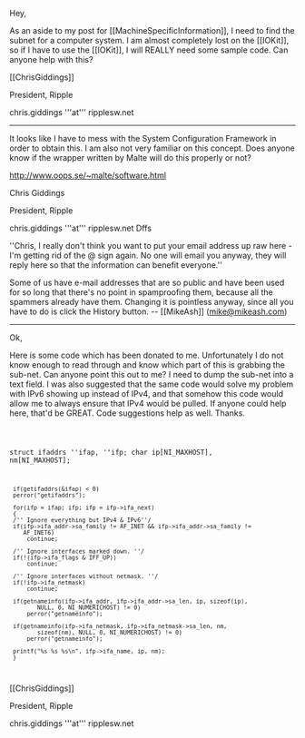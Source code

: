 

Hey,


As an aside to my post for [[MachineSpecificInformation]], I need to find the subnet for a computer system.  I am almost completely lost on the [[IOKit]], so if I have to use the [[IOKit]], I will REALLY need some sample code.  Can anyone help with this?


[[ChrisGiddings]]


President, Ripple

chris.giddings '''at''' ripplesw.net

----

It looks like I have to mess with the System Configuration Framework in order to obtain this.  I am also not very familiar on this concept.  Does anyone know if the wrapper written by Malte will do this properly or not?


http://www.oops.se/~malte/software.html


Chris Giddings

President, Ripple


chris.giddings '''at''' ripplesw.net Dffs

''Chris, I really don't think you want to put your email address up raw here - I'm getting rid of the @ sign again.  No one will email you anyway, they will reply here so that the information can benefit everyone.''

Some of us have e-mail addresses that are so public and have been used for so long that there's no point in spamproofing them, because all the spammers already have them. Changing it is pointless anyway, since all you have to do is click the History button. -- [[MikeAsh]] (mike@mikeash.com)

----

Ok,

Here is some code which has been donated to me.  Unfortunately I do not know enough to read through and know which part of this is grabbing the sub-net. Can anyone point this out to me?  I need to dump the sub-net into a text field.  I was also suggested that the same code would solve my problem with IPv6 showing up instead of IPv4, and that somehow this code would allow me to always ensure that IPv4 would be pulled.  If anyone could help here, that'd be GREAT.  Code suggestions help as well.  Thanks.


<code>

struct ifaddrs ''ifap, ''ifp; 
     char ip[NI_MAXHOST], nm[NI_MAXHOST]; 
     
     if(getifaddrs(&ifap) < 0) 
     perror("getifaddrs"); 
     
     for(ifp = ifap; ifp; ifp = ifp->ifa_next) 
     { 
	 /'' Ignore everything but IPv4 & IPv6''/ 
	 if(ifp->ifa_addr->sa_family != AF_INET && ifp->ifa_addr->sa_family != 
	    AF_INET6)
	     continue; 
	 
	 /'' Ignore interfaces marked down. ''/ 
	 if(!(ifp->ifa_flags & IFF_UP)) 
	     continue; 
	 
	 /'' Ignore interfaces without netmask. ''/
	 if(!ifp->ifa_netmask) 
	     continue; 
	 
	 if(getnameinfo(ifp->ifa_addr, ifp->ifa_addr->sa_len, ip, sizeof(ip), 
			NULL, 0, NI_NUMERICHOST) != 0) 
	     perror("getnameinfo"); 
	 
	 if(getnameinfo(ifp->ifa_netmask, ifp->ifa_netmask->sa_len, nm, 
			sizeof(nm), NULL, 0, NI_NUMERICHOST) != 0) 
	     perror("getnameinfo"); 
	  
	 printf("%s %s %s\n", ifp->ifa_name, ip, nm);
     }
</code>


[[ChrisGiddings]]

President, Ripple


chris.giddings '''at''' ripplesw.net